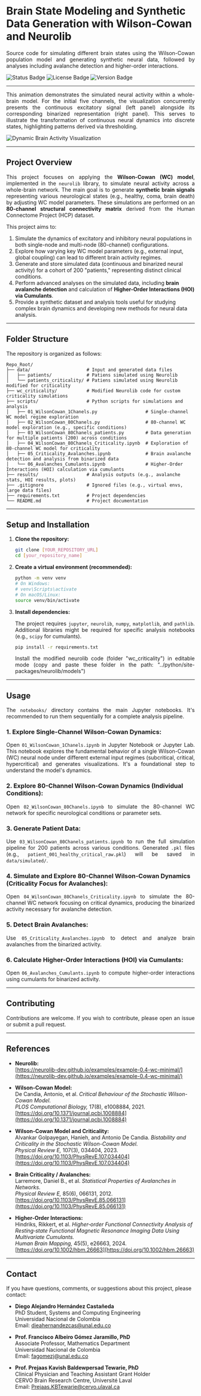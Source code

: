 # Brain State Modeling and Synthetic Data Generation with Wilson-Cowan and Neurolib

<p align="justify">
Source code for simulating different brain states using the Wilson-Cowan population model and generating synthetic neural data, followed by analyses including avalanche detection and higher-order interactions.
</p>

![Status Badge](https://img.shields.io/badge/Status-In%20Development-yellow) ![License Badge](https://img.shields.io/badge/License-MIT-blue) ![Version Badge](https://img.shields.io/badge/Version-1.0.0-informational)

---

<p align="justify">
This animation demonstrates the simulated neural activity within a whole-brain model. For the initial five channels, the visualization concurrently presents the continuous excitatory signal (left panel) alongside its corresponding binarized representation (right panel). This serves to illustrate the transformation of continuous neural dynamics into discrete states, highlighting patterns derived via thresholding.
</p>

![Dynamic Brain Activity Visualization](results/channels_activity_hypercritical_gif.gif)

---

## Project Overview

<p align="justify">
This project focuses on applying the <b>Wilson-Cowan (WC) model</b>, implemented in the <code>neurolib</code> library, to simulate neural activity across a whole-brain network. The main goal is to generate <b>synthetic brain signals</b> representing various neurological states (e.g., healthy, coma, brain death) by adjusting WC model parameters. These simulations are performed on an <b>80-channel structural connectivity matrix</b> derived from the Human Connectome Project (HCP) dataset.
</p>

<p align="justify">
This project aims to:
</p>

1. Simulate the dynamics of excitatory and inhibitory neural populations in both single-node and multi-node (80-channel) configurations.
2. Explore how varying key WC model parameters (e.g., external input, global coupling) can lead to different brain activity regimes.
3. Generate and store simulated data (continuous and binarized neural activity) for a cohort of 200 "patients," representing distinct clinical conditions.
4. Perform advanced analyses on the simulated data, including <b>brain avalanche detection</b> and calculation of <b>Higher-Order Interactions (HOI) via Cumulants</b>.
5. Provide a synthetic dataset and analysis tools useful for studying complex brain dynamics and developing new methods for neural data analysis.

---

## Folder Structure

The repository is organized as follows:

```
Repo_Root/
├── data/                     # Input and generated data files
│   ├── patients/             # Patiens simulated using Neurolib
│   └── patients_criticality/ # Patiens simulated using Neurolib modified for criticality
├── wc_criticality/           # Modified Neurolib code for custom criticality simulations
├── scripts/                  # Python scripts for simulations and analysis
│   ├── 01_WilsonCowan_1Chanels.py                  # Single-channel WC model regime exploration
│   ├── 02_WilsonCowan_80Chanels.py                 # 80-channel WC model exploration (e.g., specific conditions)
│   ├── 03_WilsonCowan_80Chanels_patients.py        # Data generation for multiple patients (200) across conditions
│   ├── 04_WilsonCowan_80Chanels_Criticality.ipynb  # Exploration of 80-channel WC model for criticality
│   ├── 05_Criticality_Avalanches.ipynb             # Brain avalanche detection and analysis from binarized data
│   └── 06_Avalanches_Cumulants.ipynb               # Higher-Order Interactions (HOI) calculation via cumulants
├── results/                  # Analysis outputs (e.g., avalanche stats, HOI results, plots)
├── .gitignore                # Ignored files (e.g., virtual envs, large data files)
├── requirements.txt          # Project dependencies
└── README.md                 # Project documentation
```

---

## Setup and Installation

1. **Clone the repository:**
    ```bash
    git clone [YOUR_REPOSITORY_URL]
    cd [your_repository_name]
    ```

2. **Create a virtual environment (recommended):**
    ```bash
    python -m venv venv
    # On Windows:
    # venv\Scripts\activate
    # On macOS/Linux:
    source venv/bin/activate
    ```

3. **Install dependencies:**
    <p align="justify">
    The project requires <code>jupyter</code>, <code>neurolib</code>, <code>numpy</code>, <code>matplotlib</code>, and <code>pathlib</code>. Additional libraries might be required for specific analysis notebooks (e.g., <code>scipy</code> for cumulants).
    </p>

    ```bash
    pip install -r requirements.txt
    ```

    <p align="justify">
    Install the modified neurolib code (folder "wc_criticality") in editable mode (copy and paste these folder in the path: "../python/site-packages/neurolib/models")
    </p>
---

## Usage

<p align="justify">
The <code>notebooks/</code> directory contains the main Jupyter notebooks. It's recommended to run them sequentially for a complete analysis pipeline.
</p>

### 1. **Explore Single-Channel Wilson-Cowan Dynamics:**
<p align="justify">
Open <code>01_WilsonCowan_1Chanels.ipynb</code> in Jupyter Notebook or Jupyter Lab.  
This notebook explores the fundamental behavior of a single Wilson-Cowan (WC) neural node under different external input regimes (subcritical, critical, hypercritical) and generates visualizations. It's a foundational step to understand the model's dynamics.
</p>

### 2. **Explore 80-Channel Wilson-Cowan Dynamics (Individual Conditions):**
<p align="justify">
Open <code>02_WilsonCowan_80Chanels.ipynb</code> to simulate the 80-channel WC network for specific neurological conditions or parameter sets.
</p>

### 3. **Generate Patient Data:**
<p align="justify">
Use <code>03_WilsonCowan_80Chanels_patients.ipynb</code> to run the full simulation pipeline for 200 patients across various conditions.  
Generated <code>.pkl</code> files (e.g., <code>patient_001_healthy_critical_raw.pkl</code>) will be saved in <code>data/simulated/</code>.
</p>

### 4. **Simulate and Explore 80-Channel Wilson-Cowan Dynamics (Criticality Focus for Avalanches):**
<p align="justify">
Open <code>04_WilsonCowan_80Chanels_Criticality.ipynb</code> to simulate the 80-channel WC network focusing on critical dynamics, producing the binarized activity necessary for avalanche detection.
</p>

### 5. **Detect Brain Avalanches:**
<p align="justify">
Use <code>05_Criticality_Avalanches.ipynb</code> to detect and analyze brain avalanches from the binarized activity.
</p>

### 6. **Calculate Higher-Order Interactions (HOI) via Cumulants:**
<p align="justify">
Open <code>06_Avalanches_Cumulants.ipynb</code> to compute higher-order interactions using cumulants for binarized activity.
</p>

---

## Contributing

<p align="justify">
Contributions are welcome. If you wish to contribute, please open an issue or submit a pull request.
</p>

---

## References

- **Neurolib:**  
  [https://neurolib-dev.github.io/examples/example-0.4-wc-minimal/](https://neurolib-dev.github.io/examples/example-0.4-wc-minimal/)

- **Wilson-Cowan Model:**  
  De Candia, Antonio, et al. *Critical Behaviour of the Stochastic Wilson-Cowan Model.*  
  *PLOS Computational Biology,* 17(8), e1008884, 2021.  
  [https://doi.org/10.1371/journal.pcbi.1008884](https://doi.org/10.1371/journal.pcbi.1008884)

- **Wilson-Cowan Model and Criticality:**  
  Alvankar Golpayegan, Hanieh, and Antonio De Candia. *Bistability and Criticality in the Stochastic Wilson-Cowan Model.*  
  *Physical Review E,* 107(3), 034404, 2023.  
  [https://doi.org/10.1103/PhysRevE.107.034404](https://doi.org/10.1103/PhysRevE.107.034404)

- **Brain Criticality / Avalanches:**  
  Larremore, Daniel B., et al. *Statistical Properties of Avalanches in Networks.*  
  *Physical Review E,* 85(6), 066131, 2012.  
  [https://doi.org/10.1103/PhysRevE.85.066131](https://doi.org/10.1103/PhysRevE.85.066131)

- **Higher-Order Interactions:**  
  Hindriks, Rikkert, et al. *Higher‐order Functional Connectivity Analysis of Resting‐state Functional Magnetic Resonance Imaging Data Using Multivariate Cumulants.*  
  *Human Brain Mapping,* 45(5), e26663, 2024.  
  [https://doi.org/10.1002/hbm.26663](https://doi.org/10.1002/hbm.26663)

---

## Contact

If you have questions, comments, or suggestions about this project, please contact:

- **Diego Alejandro Hernández Castañeda**  
  PhD Student, Systems and Computing Engineering  
  Universidad Nacional de Colombia  
  Email: dieahernandezcas@unal.edu.co  

- **Prof. Francisco Albeiro Gómez Jaramillo, PhD**  
  Associate Professor, Mathematics Department  
  Universidad Nacional de Colombia  
  Email: fagomezj@unal.edu.co  

- **Prof. Prejaas Kavish Baldewpersad Tewarie, PhD**  
  Clinical Physician and Teaching Assistant Grant Holder  
  CERVO Brain Research Centre, Université Laval  
  Email: Prejaas.KBTewarie@cervo.ulaval.ca  